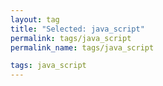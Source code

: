 ```yaml
---
layout: tag
title: "Selected: java_script"
permalink: tags/java_script
permalink_name: tags/java_script

tags: java_script
---
```

